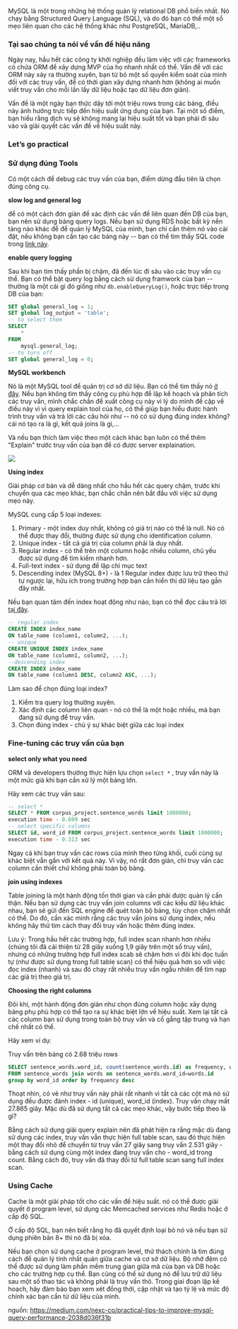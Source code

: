 MySQL là một trong những hệ thống quản lý relational DB phổ biến nhất. Nó chạy bằng Structured Query Language (SQL), và do đó bạn có thể một số mẹo liên quan cho các hệ thống khác như PostgreSQL, MariaDB,..

### Tại sao chúng ta nói về vấn đề hiệu năng

Ngày nay, hầu hết các công ty khởi nghiệp đều làm việc với các frameworks có chứa ORM để xây dựng MVP của họ nhanh nhất có thể. Vấn đề với các ORM này xảy ra thường xuyên, bạn từ bỏ một số quyền kiểm soát của mình đối với các truy vấn, để có thời gian xây dựng nhanh hơn (không ai muốn viết truy vấn cho mỗi lần lấy dữ liệu hoặc tạo dữ liệu đơn giản).

Vấn đề là một ngày bạn thức dậy tới một triệu rows trong các bảng, điều này ảnh hưởng trực tiếp đến hiệu suất ứng dụng của bạn. Tại một số điểm, bạn hiểu rằng dịch vụ sẽ không mang lại hiệu suất tốt và bạn phải đi sâu vào và giải quyết các vấn đề về hiệu suất này.

### Let’s go practical

### Sử dụng đúng Tools

Có một cách để debug các truy vấn của bạn, điểm dừng đầu tiên là chọn đúng công cụ.

**slow log and general log**

để có một cách đơn giản để xác định các vấn đề liên quan đến DB của bạn, bạn nên sử dụng bảng query logs. Nếu bạn sử dụng RDS hoặc bất kỳ nền tảng nào khác để để quản lý MySQL của mình, bạn chỉ cần thêm nó vào cài đặt, nếu không bạn cần tạo các bảng này -- bạn có thể tìm thấy SQL code trong [link này](https://dev.mysql.com/doc/refman/8.0/en/log-destinations.html).

**enable query logging**

Sau khi bạn tìm thấy phần bị chậm, đã đến lúc đi sâu vào các truy vấn cụ thể. Bạn có thể bật query log bằng cách sử dụng framwork của bạn -- thường là một cái gì đó giống như `db.enableQueryLog()`, hoặc trực tiếp trong DB của bạn:

```SQL
SET global general_log = 1;
SET global log_output = 'table';
-- to select them
SELECT
    *
FROM
    mysql.general_log;
-- to turn off
SET global general_log = 0;
```

**MySQL workbench**

Nó là một MySQL tool để quản trị cơ sở dữ liệu. Bạn có thể tìm thấy nó [ở đây](https://www.mysql.com/products/workbench/). Nếu bạn không tìm thấy công cụ phù hợp để lập kế hoạch và phân tích các truy vấn, mình chắc chắn đề xuất công cụ này vì lý do mình đề cập về điều này vì vì query explain tool của họ, có thể giúp bạn hiểu được hành trình truy vấn và trả lời các câu hỏi như -- nó có sử dụng đúng index không? cái nó tạo ra là gì, kết quả joins là gì,...

Và nếu bạn thích làm việc theo một cách khác bạn luôn có thể thêm "Explain" trước truy vấn của bạn để có được server explaination.

![](https://images.viblo.asia/1aa6c0de-e897-4843-b84c-8e26a2b8bf9d.png)

**Using index**

Giải pháp cơ bản và dễ dàng nhất cho hầu hết các query chậm, trước khi chuyển qua các mẹo khác, bạn chắc chắn nên bắt đầu với việc sử dụng mẹo này.

MySQL cung cấp 5 loại indexes:
1. Primary - một index duy nhất, không có giá trị nào có thể là null. Nó có thể được thay đổi, thường được sử dụng cho identification column.
2. Unique index - tất cả giá trị của column phải là duy nhất.
3. Regular index - có thể trên một column hoặc nhiều column, chủ yếu được sử dụng để tìm kiếm nhanh hơn.
4. Full-text index - sử dụng để lập chỉ mục text
5. Descending index (MySQL 8+) - là 1 Regular index được lưu trữ theo thứ tự ngược lại, hữu ích trong trường hợp bạn cần hiển thị dữ liệu tạo gần đây nhất.

Nếu bạn quan tâm đến index hoạt động như nào, bạn có thể đọc câu trả lời [tại đây](https://stackoverflow.com/questions/3567981/how-do-mysql-indexes-work).

```SQL
-- regular index
CREATE INDEX index_name
ON table_name (column1, column2, ...);
-- unique
CREATE UNIQUE INDEX index_name
ON table_name (column1, column2, ...);
--descending index
CREATE INDEX index_name
ON table_name (column1 DESC, column2 ASC, ...);
```

Làm sao để chọn đúng loại index?
1. Kiểm tra query log thường xuyên.
2. Xác định các column liên quan - nó có thể là một hoặc nhiều, mà bạn đang sử dụng để truy vấn.
3. Chọn đúng index - chú ý sự khác biệt giữa các loại index

### Fine-tuning các truy vấn của bạn

**select only what you need**

ORM và developers thường thực hiện lựu chọn `select *` , truy vấn này là một mức giá khi bạn cần xử lý một bảng lớn.

Hãy xem các truy vấn sau:

```SQL
-- select *
SELECT * FROM corpus_project.sentence_words limit 1000000;
execution time - 0.609 sec
-- select specific columns
SELECT id, word_id FROM corpus_project.sentence_words limit 1000000;
execution time - 0.313 sec
```

Ngay cả khi bạn truy vấn các rows của mình theo từng khối, cuối cùng sự khác biệt vẫn gần với kết quả này. Vì vậy, nó rất đơn giản, chỉ truy vấn các column cần thiết chứ không phải toàn bộ bảng.

**join using indexes**

Table joining là một hành động tốn thời gian và cần phải được quản lý cẩn thận. Nếu bạn sử dụng các truy vấn join columns với các kiểu dữ liệu khác nhau, bạn sẽ gửi đến SQL engine để quét toàn bộ bảng, tùy chọn chậm nhất có thể. Do đó, cần xác minh rằng các truy vấn joins sử dụng index, nếu không hãy thử tìm cách thay đổi truy vấn hoặc thêm đúng index.

Lưu ý: Trong hầu hết các trường hợp, full index scan nhanh hơn nhiều (chúng tôi đã cải thiện từ 28 giây xuống 1,9 giây trên một số truy vấn), nhưng có những trường hợp full index scab sẽ chậm hơn vì đôi khi đọc tuần tự (như được sử dụng trong full table scan) có thể hiệu quả hơn so với việc đọc index (nhanh) và sau đó chạy rất nhiều truy vấn ngẫu nhiên để tìm nạp các giá trị theo giá trị.

**Choosing the right columns**

Đôi khi, một hành động đơn giản như chọn đúng column hoặc xây dựng bảng phụ phù hợp có thể tạo ra sự khác biệt lớn về hiệu suất. Xem lại tất cả các column bạn sử dụng trong toàn bộ truy vấn và cố gắng tập trung và hạn chế nhất có thể.

Hãy xem ví dụ:

Truy vấn trên bảng có 2.68 triệu rows

```SQL
SELECT sentence_words.word_id, count(sentence_words.id) as frequency, words.title as word_title 
FROM sentence_words join words on sentence_words.word_id=words.id
group by word_id order by frequency desc
```

Thoạt nhìn, có vẻ như truy vấn này phải rất nhanh vì tất cả các cột mà nó sử dụng đều được đánh index - id (unique), word_id (index). Truy vấn chạy mất 27.865 giây. Mặc dù đã sử dụng tất cả các mẹo khác, vậy bước tiếp theo là gì?

Bằng cách sử dụng giải query explain nên đã phát hiện ra rằng mặc dù đang sử dụng các index, truy vấn vẫn thực hiện full table scan, sau đó thực hiện một thay đổi nhỏ để chuyển từ truy vấn 27 giây sang truy vấn 2.531 giây - bằng cách sử dụng cùng một index đang truy vấn cho - word_id trong count. Bằng cách đó, truy vấn đã thay đổi từ full table scan sang full index scan.

### Using Cache

Cache là một giải pháp tốt cho các vấn đề hiệu suất. nó có thể được giải quyết ở program level, sử dụng các Memcached services như Redis hoặc ở cấp độ SQL.

Ở cấp độ SQL, bạn nên biết rằng họ đã quyết định loại bỏ nó và nếu bạn sử dụng phiên bản 8+ thì nó đã bị xóa.

Nếu bạn chọn sử dụng cache ở program level, thử thách chính là tìm đúng cách để quản lý tính nhất quán giữa cache và cơ sở dữ liệu. Bộ nhớ đệm có thể được sử dụng làm phần mềm trung gian giữa mã của bạn và DB hoặc cho các trường hợp cụ thể. Bạn cũng có thể sử dụng nó để lưu trữ dữ liệu sau một số thao tác và không phải là truy vấn thô. Trong giai đoạn lập kế hoạch, hãy đảm bảo bạn xem xét đồng thời, cập nhật và tạo tỷ lệ và mức độ chính xác bạn cần từ dữ liệu của mình.

nguồn: https://medium.com/nexc-co/practical-tips-to-improve-mysql-query-performance-2038d036f31b